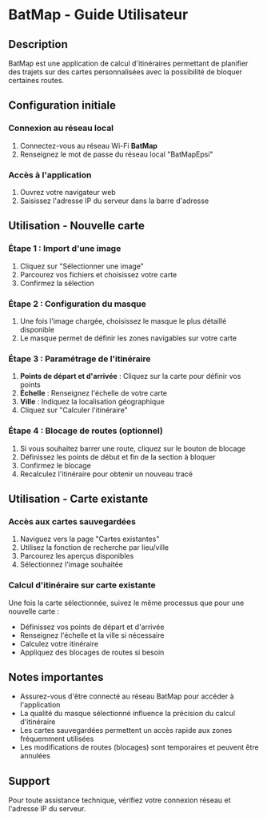 # BatMap - Guide Utilisateur

## Description
BatMap est une application de calcul d'itinéraires permettant de planifier des trajets sur des cartes personnalisées avec la possibilité de bloquer certaines routes.

## Configuration initiale

### Connexion au réseau local
1. Connectez-vous au réseau Wi-Fi **BatMap**
2. Renseignez le mot de passe du réseau local "BatMapEpsi"

### Accès à l'application
1. Ouvrez votre navigateur web
2. Saisissez l'adresse IP du serveur dans la barre d'adresse

## Utilisation - Nouvelle carte

### Étape 1 : Import d'une image
1. Cliquez sur "Sélectionner une image"
2. Parcourez vos fichiers et choisissez votre carte
3. Confirmez la sélection

### Étape 2 : Configuration du masque
1. Une fois l'image chargée, choisissez le masque le plus détaillé disponible
2. Le masque permet de définir les zones navigables sur votre carte

### Étape 3 : Paramétrage de l'itinéraire
1. **Points de départ et d'arrivée** : Cliquez sur la carte pour définir vos points
2. **Échelle** : Renseignez l'échelle de votre carte
3. **Ville** : Indiquez la localisation géographique
4. Cliquez sur "Calculer l'itinéraire"

### Étape 4 : Blocage de routes (optionnel)
1. Si vous souhaitez barrer une route, cliquez sur le bouton de blocage
2. Définissez les points de début et fin de la section à bloquer
3. Confirmez le blocage
4. Recalculez l'itinéraire pour obtenir un nouveau tracé

## Utilisation - Carte existante

### Accès aux cartes sauvegardées
1. Naviguez vers la page "Cartes existantes"
2. Utilisez la fonction de recherche par lieu/ville
3. Parcourez les aperçus disponibles
4. Sélectionnez l'image souhaitée

### Calcul d'itinéraire sur carte existante
Une fois la carte sélectionnée, suivez le même processus que pour une nouvelle carte :
- Définissez vos points de départ et d'arrivée
- Renseignez l'échelle et la ville si nécessaire
- Calculez votre itinéraire
- Appliquez des blocages de routes si besoin

## Notes importantes
- Assurez-vous d'être connecté au réseau BatMap pour accéder à l'application
- La qualité du masque sélectionné influence la précision du calcul d'itinéraire
- Les cartes sauvegardées permettent un accès rapide aux zones fréquemment utilisées
- Les modifications de routes (blocages) sont temporaires et peuvent être annulées

## Support
Pour toute assistance technique, vérifiez votre connexion réseau et l'adresse IP du serveur.
